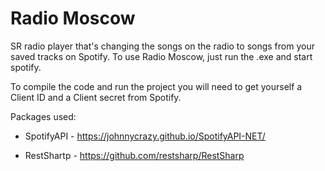# Radio Moscow
SR radio player that's changing the songs on the radio to songs from your saved tracks on Spotify. To use Radio Moscow, just run the .exe and start spotify.

To compile the code and run the project you will need to get yourself a Client ID and a Client secret from Spotify.



Packages used:

* SpotifyAPI - https://johnnycrazy.github.io/SpotifyAPI-NET/

* RestShartp - https://github.com/restsharp/RestSharp
